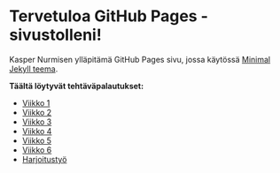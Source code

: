 # Tervetuloa GitHub Pages -sivustolleni!

Kasper Nurmisen ylläpitämä GitHub Pages sivu, jossa käytössä [Minimal Jekyll teema](https://github.com/pages-themes/minimal).

**Täältä löytyvät tehtäväpalautukset:**

- [Viikko 1](viikko1.md)
- [Viikko 2](viikko2.md)
- [Viikko 3](viikko3/index.html)
- [Viikko 4](viikko4/index.html)
- [Viikko 5](viikko5/viikko5.md)
- [Viikko 6](viikko6/index.html)
- [Harjoitustyö](testi/index.html)
